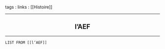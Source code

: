 tags : 
links : [[Histoire]]

****

<h2 style="text-align: center;"> l’AEF </h2>

****


```dataview
LIST FROM [[l’AEF]]
```
